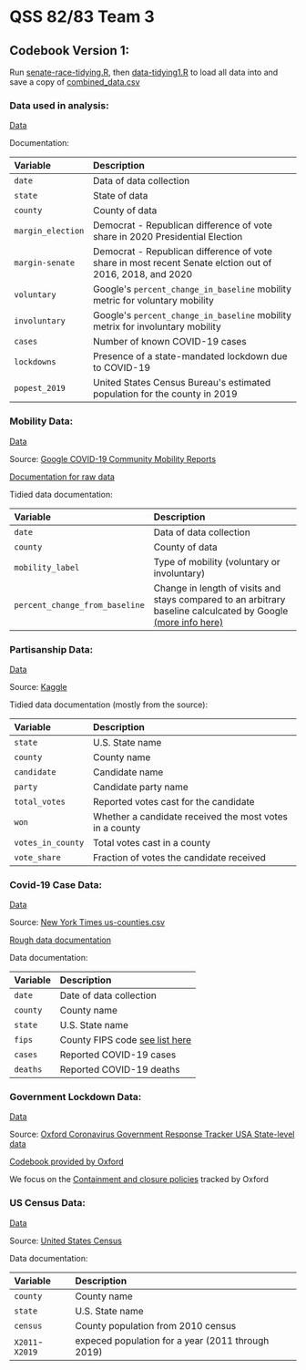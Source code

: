 # QSS 82/83 Team 3
## Codebook Version 1:

Run [senate-race-tidying.R](./scripts/senate-race-tidying.R), then [data-tidying1.R](./scripts/data-tidying1.R) to load all data into and save a copy of [combined_data.csv](./data/combined_data.csv)

### Data used in analysis:
[Data](./data/combined_data.csv)

Documentation:

| Variable          | Description     | 
| :-------------    | :---------- | 
|`date`             | Data of data collection   |
|`state`            | State of data |
| `county`          | County of data |
| `margin_election` | Democrat - Republican difference of vote share in 2020 Presidential Election |
|`margin-senate`    | Democrat - Republican difference of vote share in most recent Senate elction out of 2016, 2018, and 2020 |
|`voluntary`        | Google's `percent_change_in_baseline` mobility metric for voluntary mobility |
|`involuntary`      | Google's `percent_change_in_baseline` mobility metrix for involuntary mobility |
|`cases`            | Number of known COVID-19 cases |
|`lockdowns`        | Presence of a state-mandated lockdown due to COVID-19 |
|`popest_2019`      | United States Census Bureau's estimated population for the county in 2019 |


### Mobility Data:

[Data](./data/2020_US_Region_Mobility_Report.csv)

Source: [Google COVID-19 Community Mobility Reports](https://www.google.com/covid19/mobility/index.html?hl=en)

[Documentation for raw data](https://www.google.com/covid19/mobility/data_documentation.html)

Tidied data documentation:

| Variable       | Description     | 
| :------------- | :---------- | 
|`date`          | Data of data collection   |
| `county` | County of data |
| `mobility_label` | Type of mobility (voluntary or involuntary)|
|`percent_change_from_baseline`| Change in length of visits and stays compared to an arbitrary baseline calculcated by Google [(more info here)](https://www.google.com/covid19/mobility/data_documentation.html#about-this-data)|

### Partisanship Data:

[Data](./data/president_county_candidate.csv)

Source: [Kaggle](https://www.kaggle.com/unanimad/us-election-2020?select=president_county_candidate.csv)

Tidied data documentation (mostly from the source):

| Variable       | Description     | 
| :------------- | :---------- | 
|`state`          | U.S. State name |
|`county` | County name |
|`candidate` | Candidate name |
|`party`| Candidate party name |
|`total_votes` | Reported votes cast for the candidate |
|`won`| Whether a candidate received the most votes in a county |
|`votes_in_county`| Total votes cast in a county |
|`vote_share`| Fraction of votes the candidate received|

### Covid-19 Case Data:

[Data](./data/covid-counties.csv)

Source: [New York Times us-counties.csv](https://github.com/nytimes/covid-19-data/)

[Rough data documentation](https://github.com/nytimes/covid-19-data/#historical-data)

Data documentation:

| Variable       | Description     | 
| :------------- | :---------- | 
|`date`          | Date of data collection |
|`county` | County name |
|`state` | U.S. State name |
|`fips`| County FIPS code [see list here](https://www.nrcs.usda.gov/wps/portal/nrcs/detail/national/home/?cid=nrcs143_013697)  |
|`cases` | Reported COVID-19 cases |
|`deaths`| Reported COVID-19 deaths |

### Government Lockdown Data:

[Data](./data/lockdowns_by_state.csv)

Source: [Oxford Coronavirus Government Response Tracker USA State-level data](https://github.com/OxCGRT/USA-covid-policy)

[Codebook provided by Oxford](https://github.com/OxCGRT/covid-policy-tracker/blob/master/documentation/codebook.md)

We focus on the [Containment and closure policies](https://github.com/OxCGRT/covid-policy-tracker/blob/master/documentation/codebook.md#containment-and-closure-policies) tracked by Oxford

### US Census Data:

[Data](./data/census-population.csv)

Source: [United States Census](https://www.census.gov/content/census/en/data/datasets/time-series/demo/popest/2010s-counties-total.html)

Data documentation:

| Variable       | Description     | 
| :------------- | :---------- | 
|`county` | County name |
|`state` | U.S. State name |
|`census` | County population from 2010 census |
|`X2011`-`X2019`| expeced population for a year (2011 through 2019)|
